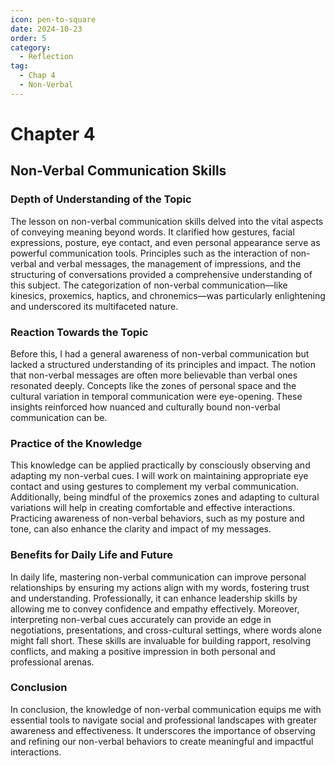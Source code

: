 ```yaml
---
icon: pen-to-square
date: 2024-10-23
order: 5
category:
  - Reflection
tag:
  - Chap 4
  - Non-Verbal
---
```


# Chapter 4

## Non-Verbal Communication Skills

### Depth of Understanding of the Topic

The lesson on non-verbal communication skills delved into the vital aspects of conveying meaning beyond words. It clarified how gestures, facial expressions, posture, eye contact, and even personal appearance serve as powerful communication tools. Principles such as the interaction of non-verbal and verbal messages, the management of impressions, and the structuring of conversations provided a comprehensive understanding of this subject. The categorization of non-verbal communication—like kinesics, proxemics, haptics, and chronemics—was particularly enlightening and underscored its multifaceted nature.

### Reaction Towards the Topic

Before this, I had a general awareness of non-verbal communication but lacked a structured understanding of its principles and impact. The notion that non-verbal messages are often more believable than verbal ones resonated deeply. Concepts like the zones of personal space and the cultural variation in temporal communication were eye-opening. These insights reinforced how nuanced and culturally bound non-verbal communication can be.

### Practice of the Knowledge

This knowledge can be applied practically by consciously observing and adapting my non-verbal cues. I will work on maintaining appropriate eye contact and using gestures to complement my verbal communication. Additionally, being mindful of the proxemics zones and adapting to cultural variations will help in creating comfortable and effective interactions. Practicing awareness of non-verbal behaviors, such as my posture and tone, can also enhance the clarity and impact of my messages.

### Benefits for Daily Life and Future

In daily life, mastering non-verbal communication can improve personal relationships by ensuring my actions align with my words, fostering trust and understanding. Professionally, it can enhance leadership skills by allowing me to convey confidence and empathy effectively. Moreover, interpreting non-verbal cues accurately can provide an edge in negotiations, presentations, and cross-cultural settings, where words alone might fall short. These skills are invaluable for building rapport, resolving conflicts, and making a positive impression in both personal and professional arenas.

### Conclusion

In conclusion, the knowledge of non-verbal communication equips me with essential tools to navigate social and professional landscapes with greater awareness and effectiveness. It underscores the importance of observing and refining our non-verbal behaviors to create meaningful and impactful interactions.
